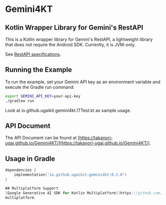 # Gemini4KT

## Kotlin Wrapper Library for Gemini's RestAPI

This is a Kotlin wrapper library for Gemini's RestAPI, a lightweight library that does not require the Android SDK. Currently, it is JVM-only.

See [RestAPI specifications](https://ai.google.dev/tutorials/rest_quickstart?hl=en).

## Running the Example

To run the example, set your Gemini API key as an environment variable and execute the Gradle run command:

```bash
export GEMINI_API_KEY=your-api-key
./gradlew run
```

Look at io.github.ugaikit.gemini4kt.ITTest.kt as sample usage.

## API Document
The API Document can be found at [https://takanori-ugai.github.io/Gemini4KT/](https://takanori-ugai.github.io/Gemini4KT/).

## Usage in Gradle
```gradle.kts
dependencies {
    implementation("io.github.ugaikit:gemini4kt:0.2.0")
}

## Multiplatform Support
[Google Generative AI SDK for Kotlin Multiplatform](https://github.com/PatilShreyas/generative-ai-kmp) supports
multiplatform.